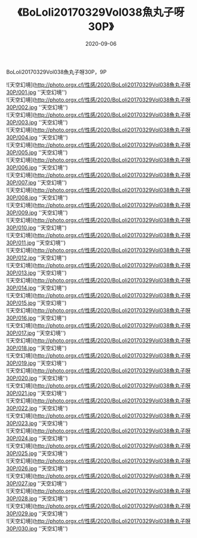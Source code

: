﻿---
layout: post
title:  《BoLoli20170329Vol038魚丸子呀30P》
date:   2020-09-06
image: http://photo.orgx.cf/性感/2020/BoLoli20170329Vol038魚丸子呀30P/000.jpg
categories: [美女, 性感, 泳衣]
---

BoLoli20170329Vol038魚丸子呀30P，9P



![天空幻境](http://photo.orgx.cf/性感/2020/BoLoli20170329Vol038魚丸子呀30P/001.jpg ''天空幻境'') <br>
![天空幻境](http://photo.orgx.cf/性感/2020/BoLoli20170329Vol038魚丸子呀30P/002.jpg ''天空幻境'') <br>
![天空幻境](http://photo.orgx.cf/性感/2020/BoLoli20170329Vol038魚丸子呀30P/003.jpg ''天空幻境'') <br>
![天空幻境](http://photo.orgx.cf/性感/2020/BoLoli20170329Vol038魚丸子呀30P/004.jpg ''天空幻境'') <br>
![天空幻境](http://photo.orgx.cf/性感/2020/BoLoli20170329Vol038魚丸子呀30P/005.jpg ''天空幻境'') <br>
![天空幻境](http://photo.orgx.cf/性感/2020/BoLoli20170329Vol038魚丸子呀30P/006.jpg ''天空幻境'') <br>
![天空幻境](http://photo.orgx.cf/性感/2020/BoLoli20170329Vol038魚丸子呀30P/007.jpg ''天空幻境'') <br>
![天空幻境](http://photo.orgx.cf/性感/2020/BoLoli20170329Vol038魚丸子呀30P/008.jpg ''天空幻境'') <br>
![天空幻境](http://photo.orgx.cf/性感/2020/BoLoli20170329Vol038魚丸子呀30P/009.jpg ''天空幻境'') <br>
![天空幻境](http://photo.orgx.cf/性感/2020/BoLoli20170329Vol038魚丸子呀30P/010.jpg ''天空幻境'') <br>
![天空幻境](http://photo.orgx.cf/性感/2020/BoLoli20170329Vol038魚丸子呀30P/011.jpg ''天空幻境'') <br>
![天空幻境](http://photo.orgx.cf/性感/2020/BoLoli20170329Vol038魚丸子呀30P/012.jpg ''天空幻境'') <br>
![天空幻境](http://photo.orgx.cf/性感/2020/BoLoli20170329Vol038魚丸子呀30P/013.jpg ''天空幻境'') <br>
![天空幻境](http://photo.orgx.cf/性感/2020/BoLoli20170329Vol038魚丸子呀30P/014.jpg ''天空幻境'') <br>
![天空幻境](http://photo.orgx.cf/性感/2020/BoLoli20170329Vol038魚丸子呀30P/015.jpg ''天空幻境'') <br>
![天空幻境](http://photo.orgx.cf/性感/2020/BoLoli20170329Vol038魚丸子呀30P/016.jpg ''天空幻境'') <br>
![天空幻境](http://photo.orgx.cf/性感/2020/BoLoli20170329Vol038魚丸子呀30P/017.jpg ''天空幻境'') <br>
![天空幻境](http://photo.orgx.cf/性感/2020/BoLoli20170329Vol038魚丸子呀30P/018.jpg ''天空幻境'') <br>
![天空幻境](http://photo.orgx.cf/性感/2020/BoLoli20170329Vol038魚丸子呀30P/019.jpg ''天空幻境'') <br>
![天空幻境](http://photo.orgx.cf/性感/2020/BoLoli20170329Vol038魚丸子呀30P/020.jpg ''天空幻境'') <br>
![天空幻境](http://photo.orgx.cf/性感/2020/BoLoli20170329Vol038魚丸子呀30P/021.jpg ''天空幻境'') <br>
![天空幻境](http://photo.orgx.cf/性感/2020/BoLoli20170329Vol038魚丸子呀30P/022.jpg ''天空幻境'') <br>
![天空幻境](http://photo.orgx.cf/性感/2020/BoLoli20170329Vol038魚丸子呀30P/023.jpg ''天空幻境'') <br>
![天空幻境](http://photo.orgx.cf/性感/2020/BoLoli20170329Vol038魚丸子呀30P/024.jpg ''天空幻境'') <br>
![天空幻境](http://photo.orgx.cf/性感/2020/BoLoli20170329Vol038魚丸子呀30P/025.jpg ''天空幻境'') <br>
![天空幻境](http://photo.orgx.cf/性感/2020/BoLoli20170329Vol038魚丸子呀30P/026.jpg ''天空幻境'') <br>
![天空幻境](http://photo.orgx.cf/性感/2020/BoLoli20170329Vol038魚丸子呀30P/027.jpg ''天空幻境'') <br>
![天空幻境](http://photo.orgx.cf/性感/2020/BoLoli20170329Vol038魚丸子呀30P/028.jpg ''天空幻境'') <br>
![天空幻境](http://photo.orgx.cf/性感/2020/BoLoli20170329Vol038魚丸子呀30P/029.jpg ''天空幻境'') <br>
![天空幻境](http://photo.orgx.cf/性感/2020/BoLoli20170329Vol038魚丸子呀30P/030.jpg ''天空幻境'') <br>